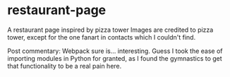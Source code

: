 # restaurant-page
A restaurant page inspired by pizza tower
Images are credited to pizza tower, except for the one fanart in contacts which I couldn't find.

Post commentary: Webpack sure is... interesting. Guess I took the ease of importing modules in Python for granted, as I found the gymnastics to get that functionality to be a real pain here.
